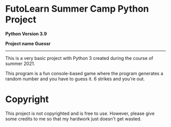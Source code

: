 # FutoLearn Summer Camp Python Project

**Python Version 3.9**

**Project name Guessr**

___

This is a very basic project with Python 3 created during the course of summer 2021.

This program is a fun console-based game where the program generates a random number and you have to guess it. 6 strikes and you're out.

# Copyright

This project is not copyrighted and is free to use. However, please give some credits to me so that my hardwork just doesn't get wasted.